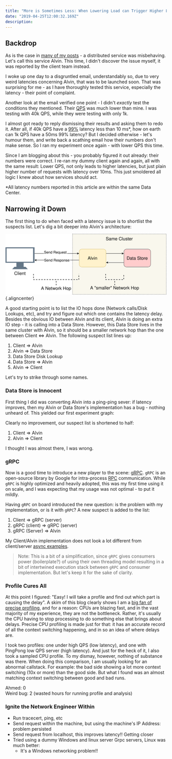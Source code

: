 ```yaml
---
title: "More is Sometimes Less: When Lowering Load can Trigger Higher Latencies"
date: "2019-04-25T12:00:32.169Z"
description: 
---
```


## Backdrop

As is the case in [many of my posts](https://mahdytech.com/2019/01/13/curious-case-999-latency-hike/) - a distributed service was misbehaving. Let's call this service Alvin. This time, I didn't discover the issue myself, it was reported by the client team instead.

I woke up one day to a disgruntled email, understandably so, due to very weird latencies concerning Alvin, that was to be launched soon. That was surprising for me - as I have thoroughly tested this service, especially the latency - their point of complaint.

Another look at the email verified one point - I didn't *exactly* test the conditions they mentioned. Their [QPS](https://en.wikipedia.org/wiki/Queries_per_second) was much lower than mine. I was testing with 40k QPS, while they were testing with only 1k.

I almost got ready to reply dismissing their results and asking them to redo it. After all, if 40k QPS have a [99%](https://en.wikipedia.org/wiki/Percentile) latency less than 10 ms*, how on earth can 1k QPS have a 50ms 99% latency? But I decided otherwise - let's humour them, and write back a scathing email how their numbers don't make sense. So I ran my experiment once again - with lower QPS this time.

Since I am blogging about this - you probably figured it out already: their numbers were correct. I re-ran my dummy client again and again, all with the same result: Lower QPS, not only leads to higher latencies, but just plain higher number of requests with latency over 10ms. This just smoldered all logic I knew about how services should act.

<div class="infogram-embed" data-id="5905fbdf-b2fc-4685-8503-f44bfd823319" data-type="interactive" data-title="Line Chart"></div>
<div>
<script>!function(e,t,s,i){var n="InfogramEmbeds",o=e.getElementsByTagName("script")[0],d=/^http:/.test(e.location)?"http:":"https:";if(/^\/{2}/.test(i)&&(i=d+i),window[n]&&window[n].initialized)window[n].process&&window[n].process();else if(!e.getElementById(s)){var r=e.createElement("script");r.async=1,r.id=s,r.src=i,o.parentNode.insertBefore(r,o)}}(document,0,"infogram-async","https://e.infogram.com/js/dist/embed-loader-min.js");</script></div>

*All latency numbers reported in this article are within the same Data Center.

## Narrowing it Down

The first thing to do when faced with a latency issue is to shortlist the suspects list. Let's dig a bit deeper into Alvin's architecture: 

![AlvinStore](./AlvinStore.svg){.aligncenter}

A good starting point is to list the IO hops done (Network calls/Disk Lookups, etc), and try and figure out which one contains the latency delay. Besides the obvious IO between Alvin and its client,  Alvin is doing an extra IO step - it is calling into a Data Store. However, this Data Store lives in the same cluster with Alvin, so it should be a smaller network hop than the one between Client <=> Alvin. The following suspect list lines up:

1. Client => Alvin
2. Alvin => Data Store
3. Data Store Disk Lookup
4. Data Store => Alvin
5. Alvin => Client

Let's try to strike through some names.

### Data Store is Innocent

First thing I did was converting Alvin into a ping-ping sever: if latency improves, then my Alvin or Data Store's implementation has a bug - nothing unheard of. This yielded our first experiment graph:

<div class="infogram-embed" data-id="75e7d91d-4529-4983-bd33-5b72395fe642" data-type="interactive" data-title="Copy: Line Chart"></div><div><script>!function(e,t,s,i){var n="InfogramEmbeds",o=e.getElementsByTagName("script")[0],d=/^http:/.test(e.location)?"http:":"https:";if(/^\/{2}/.test(i)&&(i=d+i),window[n]&&window[n].initialized)window[n].process&&window[n].process();else if(!e.getElementById(s)){var r=e.createElement("script");r.async=1,r.id=s,r.src=i,o.parentNode.insertBefore(r,o)}}(document,0,"infogram-async","https://e.infogram.com/js/dist/embed-loader-min.js");</script></div>

Clearly no improvement, our suspect list is shortened to half:

1. Client => Alvin
2. Alvin => Client

I thought I was almost there, I was wrong.

### gRPC

Now is a good time to introduce a new player to the scene: [gRPC](https://github.com/grpc/grpc). `gRPC` is an open-source library by Google for intra-process [RPC](https://en.wikipedia.org/wiki/Remote_procedure_call) communication. While `gRPC` is highly optimized and heavily adopted, this was my first time using it on scale, and I was expecting that my usage was not optimal - to put it mildly.

Having `gRPC` on board introduced the new question: is the problem with my implementation, or is it with `gRPC`? A new suspect is added to the list: 

1. Client => gRPC (server)
2. gRPC (client) => gRPC (server)
3. gRPC (Server) => Alvin

My Client/Alvin implementation does not look a lot different from client/server [async examples](https://github.com/grpc/grpc/tree/v1.19.0/examples/cpp/helloworld). 

> Note: This is a bit of a simplification, since `gRPC` gives consumers power (boilerplate?) of using their own threading model resulting in a bit of intertwined execution stack between `gRPC` and consumer implementation. But let's keep it for the sake of clarity.

### Profile Cures All

At this point I figured: "Easy! I will take a profile and find out which part is causing the delay". A skim of this blog clearly shows I am a [big fan of precise profiling](https://mahdytech.com/2019/01/13/curious-case-999-latency-hike/), and for a reason: CPUs are blazing fast, and in the vast majority of my experience, they are not the bottleneck. Rather, it's usually the CPU having to stop processing to do something else that brings about delays. Precise CPU profiling is made just for that: it has an accurate record of all the context switching happening, and in so an idea of where delays are.

I took two profiles: one under high QPS (low latency), and one with PingPong low QPS server (high latency). And just for the heck of it, I also took a sampled CPU profile. To my dismay, however, nothing of substance was there. When doing this comparison, I am usually looking for an abnormal callstack. For example: the bad side showing a lot more context switching (10x or more) than the good side. But what I found was an almost matching context switching between good and bad runs.

Ahmed: 0  
Weird bug: 2 (wasted hours for running profile and analysis)

### Ignite the Network Engineer Within



- Run tracecert, ping, etc
- Send request within the machine, but using the machine's IP Address: problem persisted
- Send request from localhost, this improves latency!! Getting closer
- Tried using a dummy Windows and linux server Grpc servers, Linux was much better:
  - It's a Windows networking problem!!